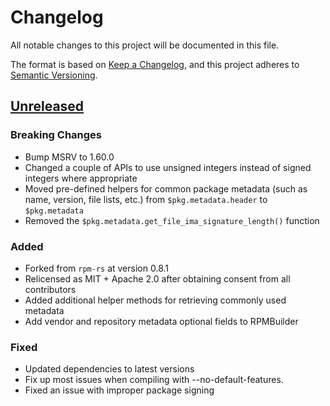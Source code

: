# Changelog
All notable changes to this project will be documented in this file.

The format is based on [Keep a Changelog](https://keepachangelog.com/en/1.0.0/),
and this project adheres to [Semantic Versioning](https://semver.org/spec/v2.0.0.html).

## [Unreleased]

### Breaking Changes

- Bump MSRV to 1.60.0
- Changed a couple of APIs to use unsigned integers instead of signed integers where appropriate
- Moved pre-defined helpers for common package metadata (such as name, version, file lists, etc.)
  from `$pkg.metadata.header` to `$pkg.metadata`
- Removed the `$pkg.metadata.get_file_ima_signature_length()` function

### Added

- Forked from `rpm-rs` at version 0.8.1
- Relicensed as MIT + Apache 2.0 after obtaining consent from all contributors
- Added additional helper methods for retrieving commonly used metadata
- Add vendor and repository metadata optional fields to RPMBuilder

### Fixed

- Updated dependencies to latest versions
- Fix up most issues when compiling with --no-default-features.
- Fixed an issue with improper package signing

[Unreleased]: https://github.com/rpm-rs/rpm-rs/compare/vTODO...HEAD
